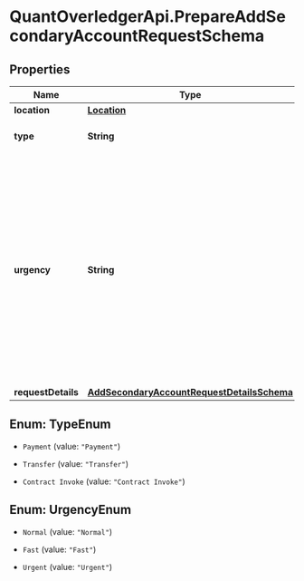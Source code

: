 # QuantOverledgerApi.PrepareAddSecondaryAccountRequestSchema

## Properties

Name | Type | Description | Notes
------------ | ------------- | ------------- | -------------
**location** | [**Location**](Location.md) |  | 
**type** | **String** | The type of the transaction | 
**urgency** | **String** | This value defines how fast a transaction is processed on a network. A faster processing requirement will result in higher fees. If the urgency field is not provided, the default setting is normal | 
**requestDetails** | [**AddSecondaryAccountRequestDetailsSchema**](AddSecondaryAccountRequestDetailsSchema.md) |  | [optional] 



## Enum: TypeEnum


* `Payment` (value: `"Payment"`)

* `Transfer` (value: `"Transfer"`)

* `Contract Invoke` (value: `"Contract Invoke"`)





## Enum: UrgencyEnum


* `Normal` (value: `"Normal"`)

* `Fast` (value: `"Fast"`)

* `Urgent` (value: `"Urgent"`)




